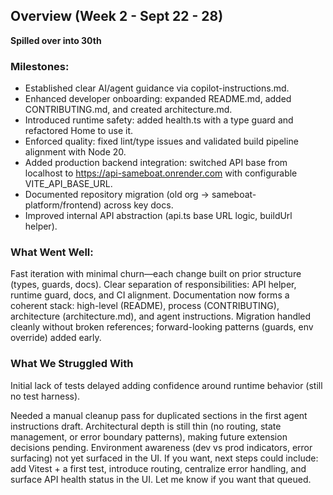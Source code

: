 ## Overview (Week 2 - Sept 22 - 28)

**Spilled over into 30th**

### Milestones:

-   Established clear AI/agent guidance via copilot-instructions.md.
-   Enhanced developer onboarding: expanded README.md, added CONTRIBUTING.md, and created architecture.md.
-   Introduced runtime safety: added health.ts with a type guard and refactored Home to use it.
-   Enforced quality: fixed lint/type issues and validated build pipeline alignment with Node 20.
-   Added production backend integration: switched API base from localhost to https://api-sameboat.onrender.com with configurable VITE_API_BASE_URL.
-   Documented repository migration (old org → sameboat-platform/frontend) across key docs.
-   Improved internal API abstraction (api.ts base URL logic, buildUrl helper).

### What Went Well:

Fast iteration with minimal churn—each change built on prior structure (types, guards, docs).
Clear separation of responsibilities: API helper, runtime guard, docs, and CI alignment.
Documentation now forms a coherent stack: high-level (README), process (CONTRIBUTING), architecture (architecture.md), and agent instructions.
Migration handled cleanly without broken references; forward-looking patterns (guards, env override) added early.

### What We Struggled With

Initial lack of tests delayed adding confidence around runtime behavior (still no test harness).

Needed a manual cleanup pass for duplicated sections in the first agent instructions draft.
Architectural depth is still thin (no routing, state management, or error boundary patterns), making future extension decisions pending.
Environment awareness (dev vs prod indicators, error surfacing) not yet surfaced in the UI.
If you want, next steps could include: add Vitest + a first test, introduce routing, centralize error handling, and surface API health status in the UI. Let me know if you want that queued.
